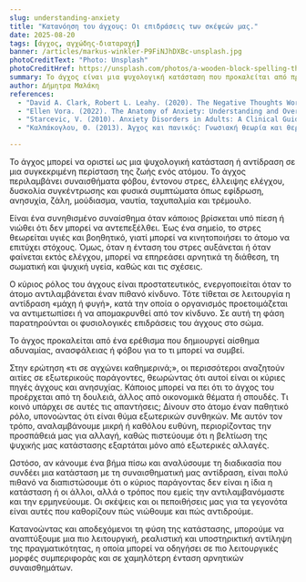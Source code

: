 ```yaml
---
slug: understanding-anxiety
title: "Κατανόηση του άγχους: Οι επιδράσεις των σκέψεών μας."
date: 2025-08-20
tags: [άγχος, αγχώδης-διαταραχή]
banner: /articles/markus-winkler-P9FiNJhDXBc-unsplash.jpg
photoCreditText: "Photo: Unsplash"
photoCreditHref: https://unsplash.com/photos/a-wooden-block-spelling-the-word-anxiety-on-a-table-P9FiNJhDXBc
summary: Το άγχος είναι μια ψυχολογική κατάσταση που προκαλείται από πραγματικές ή αντιληπτές καταστάσεις και χαρακτηρίζεται συχνά από φόβο, στρες, απώλεια ελέγχου και σωματικά συμπτώματα όπως εφίδρωση, ζάλη, τρέμουλο και ταχυπαλμία. Ενώ το ήπιο στρες μπορεί να παρακινήσει και να βελτιώσει την απόδοση, το υπερβολικό ή ανεξέλεγκτο στρες επηρεάζει αρνητικά τη διάθεση, την υγεία και τις σχέσεις. Το άγχος ενεργοποιεί την αντίδραση «μάχης ή φυγής», προετοιμάζοντας το σώμα να αντιμετωπίσει τον κίνδυνο. Πολλοί αποδίδουν το άγχος σε εξωτερικούς παράγοντες—δουλειά, οικονομικά, σπουδές—θεωρώντας τον εαυτό τους θύμα. Ωστόσο, το άγχος συχνά πηγάζει από τις αντιλήψεις και ερμηνείες μας, όχι από τα ίδια τα γεγονότα. Κατανοώντας αυτό, μπορούμε να αναδιαμορφώσουμε τις σκέψεις μας, να αποκτήσουμε έλεγχο, να μειώσουμε το στρες και να υιοθετήσουμε πιο υγιείς στρατηγικές αντιμετώπισης.
author: Δήμητρα Μαλάκη
references: 
  - "David A. Clark, Robert L. Leahy. (2020). The Negative Thoughts Workbook: CBT Skills to Overcome the Repetitive Worry, Shame, and Rumination That Drive Anxiety and Depression. Format: Kindle Edition"
  - "Ellen Vora. (2022). The Anatomy of Anxiety: Understanding and Overcoming the Body's Fear Response: Orion"
  - "Starcevic, V. (2010). Anxiety Disorders in Adults: A Clinical Guide. Oxford: Oxford University Press."
  - "Καλπάκογλου, Θ. (2013). Άγχος και πανικός: Γνωσιακή θεωρία και θεραπεία. Αθήνα: Ινστιτούτο Έρευνας και θεραπείας Συμπεριφοράς"

---
```


Το άγχος μπορεί να οριστεί ως μια ψυχολογική κατάσταση ή αντίδραση σε μια συγκεκριμένη περίσταση της ζωής ενός ατόμου. Το άγχος περιλαμβάνει συναισθήματα φόβου, έντονου στρες, έλλειψης ελέγχου, δυσκολία συγκέντρωσης και φυσικά συμπτώματα όπως εφίδρωση, ανησυχία, ζάλη, μούδιασμα, ναυτία, ταχυπαλμία και τρέμουλο.

Είναι ένα συνηθισμένο συναίσθημα όταν κάποιος βρίσκεται υπό πίεση ή νιώθει ότι δεν μπορεί να αντεπεξέλθει. Έως ένα σημείο, το στρες θεωρείται υγιές και βοηθητικό, γιατί μπορεί να κινητοποιήσει το άτομο να επιτύχει στόχους. Όμως, όταν η ένταση του στρες αυξάνεται ή όταν φαίνεται εκτός ελέγχου, μπορεί να επηρεάσει αρνητικά τη διάθεση, τη σωματική και ψυχική υγεία, καθώς και τις σχέσεις.

Ο κύριος ρόλος του άγχους είναι προστατευτικός, ενεργοποιείται όταν το άτομο αντιλαμβάνεται έναν πιθανό κίνδυνο. Τότε τίθεται σε λειτουργία η αντίδραση «μάχη ή φυγή», κατά την οποία ο οργανισμός προετοιμάζεται να αντιμετωπίσει ή να απομακρυνθεί από τον κίνδυνο. Σε αυτή τη φάση παρατηρούνται οι φυσιολογικές επιδράσεις του άγχους στο σώμα.

Το άγχος προκαλείται από ένα ερέθισμα που δημιουργεί αίσθημα αδυναμίας, ανασφάλειας ή φόβου για το τι μπορεί να συμβεί.

Στην ερώτηση «τι σε αγχώνει καθημερινά;», οι περισσότεροι αναζητούν αιτίες σε εξωτερικούς παράγοντες, θεωρώντας ότι αυτοί είναι οι κύριες πηγές άγχους και ανησυχίας. Κάποιος μπορεί να πει ότι το άγχος του προέρχεται από τη δουλειά, άλλος από οικονομικά θέματα ή σπουδές. Τι κοινό υπάρχει σε αυτές τις απαντήσεις; Δίνουν στο άτομο έναν παθητικό ρόλο, υπονοώντας ότι είναι θύμα εξωτερικών συνθηκών. Με αυτόν τον τρόπο, αναλαμβάνουμε μικρή ή καθόλου ευθύνη, περιορίζοντας την προσπάθειά μας για αλλαγή, καθώς πιστεύουμε ότι η βελτίωση της ψυχικής μας κατάστασης εξαρτάται μόνο από εξωτερικές αλλαγές.

Ωστόσο, αν κάνουμε ένα βήμα πίσω και αναλύσουμε τη διαδικασία που συνδέει μια κατάσταση με τη συναισθηματική μας αντίδραση, είναι πολύ πιθανό να διαπιστώσουμε ότι ο κύριος παράγοντας δεν είναι η ίδια η κατάσταση ή οι άλλοι, αλλά ο τρόπος που εμείς την αντιλαμβανόμαστε και την ερμηνεύουμε. Οι σκέψεις και οι πεποιθήσεις μας για τα γεγονότα είναι αυτές που καθορίζουν πώς νιώθουμε και πώς αντιδρούμε.

Κατανοώντας και αποδεχόμενοι τη φύση της κατάστασης, μπορούμε να αναπτύξουμε μια πιο λειτουργική, ρεαλιστική και υποστηρικτική αντίληψη της πραγματικότητας, η οποία μπορεί να οδηγήσει σε πιο λειτουργικές μορφές συμπεριφοράς και σε χαμηλότερη ένταση αρνητικών συναισθημάτων.